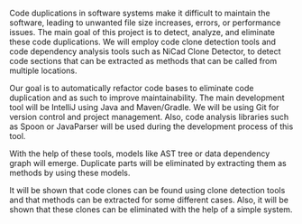   Code duplications in software systems make it difficult to maintain the software, leading to unwanted file size increases, errors, or performance issues. 
The main goal of this project is to detect, analyze, and eliminate these code duplications.
We will employ code clone detection tools and code dependency analysis tools such as NiCad Clone Detector, 
to detect code sections that can be extracted as methods that can be called from multiple locations. 

Our goal is to automatically refactor code bases to eliminate code duplication and as such to improve maintainability.
The main development tool will be IntelliJ using Java and Maven/Gradle. We will be using Git for version control and project management.
Also, code analysis libraries such as Spoon or JavaParser will be used during the development process of this tool. 

With the help of these tools, models like AST tree or data dependency graph will emerge. 
Duplicate parts will be eliminated by extracting them as methods by using these models. 

It will be shown that code clones can be found using clone detection tools and that methods can be extracted for some different cases. 
Also, it will be shown that these clones can be eliminated with the help of a simple system.

